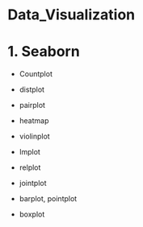 # Data_Visualization



# 1. Seaborn

- Countplot 

- distplot

- pairplot 

- heatmap

- violinplot

- lmplot 

- relplot 

- jointplot 

- barplot, pointplot 

- boxplot 

  


